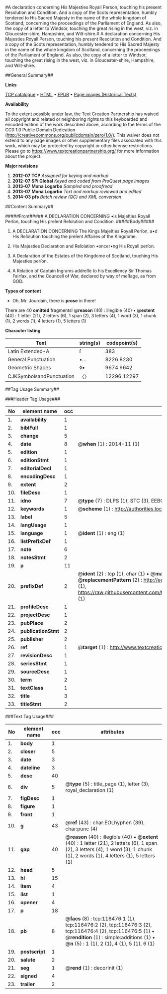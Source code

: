#A declaration concerning His Majesties Royall Person, touching his present Resolution and Condition. And a copy of the Scots representation, humbly tendered to His Sacred Majesty in the name of the whole kingdom of Scotland, concerning the proceedings of the Parliament of England. As also, the copy of a letter to Windsor, touching the great rising in the west, viz. in Gloucester-shire, Hampshire, and Wilt-shire.#
A declaration concerning His Majesties Royall Person, touching his present Resolution and Condition. And a copy of the Scots representation, humbly tendered to His Sacred Majesty in the name of the whole kingdom of Scotland, concerning the proceedings of the Parliament of England. As also, the copy of a letter to Windsor, touching the great rising in the west, viz. in Gloucester-shire, Hampshire, and Wilt-shire.

##General Summary##

**Links**

[TCP catalogue](http://www.ota.ox.ac.uk/tcp/)  • 
[HTML](http://tei.it.ox.ac.uk/tcp/Texts-HTML/free/A82/A82072.html)  • 
[EPUB](http://tei.it.ox.ac.uk/tcp/Texts-EPUB/free/A82/A82072.epub) • 
[Page images (Historical Texts)](https://historicaltexts.jisc.ac.uk/eebo-99864251e)

**Availability**

To the extent possible under law, the Text Creation Partnership has waived all copyright and related or neighboring rights to this keyboarded and encoded edition of the work described above, according to the terms of the CC0 1.0 Public Domain Dedication (http://creativecommons.org/publicdomain/zero/1.0/). This waiver does not extend to any page images or other supplementary files associated with this work, which may be protected by copyright or other license restrictions. Please go to https://www.textcreationpartnership.org/ for more information about the project.

**Major revisions**

1. __2012-07__ __TCP__ *Assigned for keying and markup*
1. __2012-07__ __SPi Global__ *Keyed and coded from ProQuest page images*
1. __2013-07__ __Mona Logarbo__ *Sampled and proofread*
1. __2013-07__ __Mona Logarbo__ *Text and markup reviewed and edited*
1. __2014-03__ __pfs__ *Batch review (QC) and XML conversion*

##Content Summary##

#####Front#####
A DECLARATION CONCERNING •is Majeſties Royall Perſon, touching His preſent Reſolution and Condition.
#####Body#####

1. A DECLARATION CONCERNING The Kings Majeſties Royall Perſon, a•d His Reſolution touching the preſent Affaires of the Kingdome.

1. His Majesties Declaration and Reſolation •oncer•ng His Royall perſon.

1. A Declaration of the Estates of the Kingdome of Scotland, touching His Majesties perſon.

1. A Relation of Captain Ingrams addreſſe to his Excellency Sir Thomas Fairfax, and the Councell of War, declared by way of meſſage, as from GOD.

**Types of content**

  * Oh, Mr. Jourdain, there is **prose** in there!

There are 40 **omitted** fragments! 
 @__reason__ (40) : illegible (40)  •  @__extent__ (40) : 1 letter (21), 2 letters (6), 1 span (2), 3 letters (4), 1 word (3), 1 chunk (1), 2 words (1), 4 letters (1), 5 letters (1)

**Character listing**


|Text|string(s)|codepoint(s)|
|---|---|---|
|Latin Extended-A|ſ|383|
|General Punctuation|•…|8226 8230|
|Geometric Shapes|◊▪|9674 9642|
|CJKSymbolsandPunctuation|〈〉|12296 12297|

##Tag Usage Summary##

###Header Tag Usage###

|No|element name|occ|attributes|
|---|---|---|---|
|1.|__availability__|1||
|2.|__biblFull__|1||
|3.|__change__|5||
|4.|__date__|8| @__when__ (1) : 2014-11 (1)|
|5.|__edition__|1||
|6.|__editionStmt__|1||
|7.|__editorialDecl__|1||
|8.|__encodingDesc__|1||
|9.|__extent__|2||
|10.|__fileDesc__|1||
|11.|__idno__|7| @__type__ (7) : DLPS (1), STC (3), EEBO-CITATION (1), PROQUEST (1), VID (1)|
|12.|__keywords__|1| @__scheme__ (1) : http://authorities.loc.gov/ (1)|
|13.|__label__|5||
|14.|__langUsage__|1||
|15.|__language__|1| @__ident__ (1) : eng (1)|
|16.|__listPrefixDef__|1||
|17.|__note__|6||
|18.|__notesStmt__|2||
|19.|__p__|11||
|20.|__prefixDef__|2| @__ident__ (2) : tcp (1), char (1)  •  @__matchPattern__ (2) : ([0-9\-]+):([0-9IVX]+) (1), (.+) (1)  •  @__replacementPattern__ (2) : http://eebo.chadwyck.com/downloadtiff?vid=$1&page=$2 (1), https://raw.githubusercontent.com/textcreationpartnership/Texts/master/tcpchars.xml#$1 (1)|
|21.|__profileDesc__|1||
|22.|__projectDesc__|1||
|23.|__pubPlace__|2||
|24.|__publicationStmt__|2||
|25.|__publisher__|2||
|26.|__ref__|1| @__target__ (1) : http://www.textcreationpartnership.org/docs/. (1)|
|27.|__revisionDesc__|1||
|28.|__seriesStmt__|1||
|29.|__sourceDesc__|1||
|30.|__term__|2||
|31.|__textClass__|1||
|32.|__title__|3||
|33.|__titleStmt__|2||


###Text Tag Usage###

|No|element name|occ|attributes|
|---|---|---|---|
|1.|__body__|1||
|2.|__closer__|5||
|3.|__date__|3||
|4.|__dateline__|3||
|5.|__desc__|40||
|6.|__div__|5| @__type__ (5) : title_page (1), letter (3), royal_declaration (1)|
|7.|__figDesc__|1||
|8.|__figure__|1||
|9.|__front__|1||
|10.|__g__|43| @__ref__ (43) : char:EOLhyphen (39), char:punc (4)|
|11.|__gap__|40| @__reason__ (40) : illegible (40)  •  @__extent__ (40) : 1 letter (21), 2 letters (6), 1 span (2), 3 letters (4), 1 word (3), 1 chunk (1), 2 words (1), 4 letters (1), 5 letters (1)|
|12.|__head__|5||
|13.|__hi__|15||
|14.|__item__|4||
|15.|__list__|1||
|16.|__opener__|4||
|17.|__p__|18||
|18.|__pb__|8| @__facs__ (8) : tcp:116476:1 (1), tcp:116476:2 (2), tcp:116476:3 (2), tcp:116476:4 (2), tcp:116476:5 (1)  •  @__rendition__ (1) : simple:additions (1)  •  @__n__ (5) : 1 (1), 2 (1), 4 (1), 5 (1), 6 (1)|
|19.|__postscript__|1||
|20.|__salute__|2||
|21.|__seg__|1| @__rend__ (1) : decorInit (1)|
|22.|__signed__|4||
|23.|__trailer__|2||

